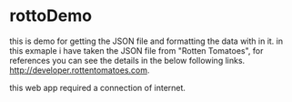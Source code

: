 rottoDemo
=========

this is demo for getting the JSON file and formatting the data with in it.
 in this exmaple i have taken the JSON file from "Rotten Tomatoes", for references you can see the details in the below following links.
 http://developer.rottentomatoes.com.
 


this web app required a connection of internet.
